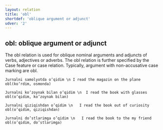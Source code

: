 ```yaml
---
layout: relation
title: 'obl'
shortdef: 'oblique argument or adjunct'
udver: '2'
---
```


## obl: oblique argument or adjunct
The obl relation is used for oblique nominal arguments and adjuncts of verbs, adjectives or adverbs. The obl relation is further specified by the Case feature or case relation.
Typically, argument with non-accusative case marking are obl.
~~~ sdparse
Jurnalni samolyotda o‘qidim \n I read the magazin on the plane
obl(ko‘rdim, osmonda)
~~~
 ~~~ sdparse
Jurnalni ko’zoynak bilan o’qidim \n  I read the book with glasses
obl(o’qidim, ko’zoynak bilan)
~~~
 ~~~ sdparse
Jurnalni qiziqishdan o’qidim \n   I read the book out of curiosity
obl(o’qidim, qiziqishdan)
~~~
 ~~~ sdparse
Jurnalni do’stlarimga o’qidim \n   I read the book to the my friend
obl(o’qidim, do’stlarimga)
~~~

<!-- Interlanguage links updated Ne 5. května 2024, 18:21:35 CEST -->
